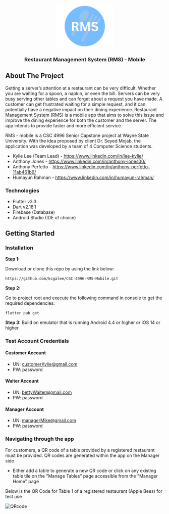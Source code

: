 <div align = "center">
  <img src="assets/images/RMS_logo.png" alt="Logo" width="180">
  <h3 align="center">Restaurant Management System (RMS) - Mobile</h3>
</div>

<!-- ABOUT THE PROJECT -->
## About The Project
Getting a server’s attention at a restaurant can be very difficult. Whether you are waiting for a spoon, a napkin, or even the bill. Servers can be very busy serving other tables and can forget about a request you have made. A customer can get frustrated waiting for a simple request, and it can potentially have a negative impact on their dining experience. Restaurant Management System (RMS) is a mobile app that aims to solve this issue and improve the dining experience for both the customer and the server. The app intends to provide faster and more efficient service.

RMS - mobile is a CSC 4996 Senior Capstone project at Wayne State University. With the idea proposed by client Dr. Seyed Mojab, the application was developed by a team of 4 Computer Science students.

* Kylie Lee (Team Lead) - https://www.linkedin.com/in/lee-kylie/
* Anthony Jones - https://www.linkedin.com/in/anthony-jones00/
* Anthony Perfetto - https://www.linkedin.com/in/anthony-perfetto-11ab461b6/
* Humayun Rahman - https://www.linkedin.com/in/humayun-rahman/

### Technologies
* Flutter v3.3 
* Dart v2.18.1
* Firebase (Database)
* Android Studio (IDE of choice)

<!-- GETTING STARTED -->
## Getting Started

### Installation
**Step 1:**

Download or clone this repo by using the link below:

```
https://github.com/kcgalee/CSC-4996-RMS-Mobile.git
```

**Step 2:**

Go to project root and execute the following command in console to get the required dependencies: 

```
flutter pub get 
```
**Step 3:**
Build on emulator that is running Android 4.4 or higher or iOS 14 or higher

### Test Account Credentials
#### Customer Account
* UN: customerKylie@gmail.com
* PW: password

#### Waiter Account
* UN: bettyWaiter@gmail.com
* PW: password

#### Manager Account
* UN: managerMike@gmail.com
* PW: password

### Navigating through the app
For customers, a QR code of a table provided by a registered restaurant must be provided. QR codes are generated within the app on the Manager side 
* Either add a table to generate a new QR code or click on any existing table tile on the "Manage Tables" page accessible from the "Manager Home" page

Below is the QR Code for Table 1 of a registered restaurant (Apple Bees) for test use
<div>
  <img src="https://user-images.githubusercontent.com/72528145/205463069-a8fa8adb-e8b9-41a2-8a98-40b82602370a.png" alt="QRcode" width="180">
 </div>



